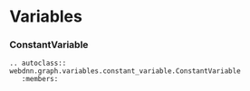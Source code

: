 # Variables



### ConstantVariable

```eval_rst
.. autoclass:: webdnn.graph.variables.constant_variable.ConstantVariable
   :members:
```
